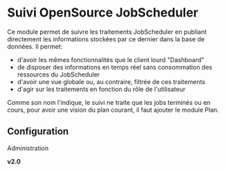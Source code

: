 Suivi OpenSource JobScheduler 
=============================

Ce module permet de suivre les traitements JobScheduler en publiant directement les informations stockées par ce dernier dans la base de données. Il permet:
- d'avoir les mêmes fonctionnalités que le client lourd "Dashboard"
- de disposer des informations en temps réel sans consommation des ressources du JobScheduler
- d'avoir une vue globale ou, au contraire, filtrée de ces traitements
- d'agir sur les traitements en fonction du rôle de l'utilisateur

Comme son nom l'indique, le suivi ne traite que les jobs terminés ou en cours, pour avoir une vision du plan courant, il faut ajouter le module Plan.

Configuration
-------------

Administration

__v2.0__